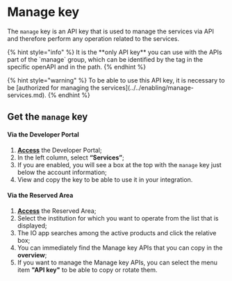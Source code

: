 # Manage key

The `manage` key is an API key that is used to manage the services via API and therefore perform any operation related to the services.

{% hint style="info" %}
It is the \*\*only API key\*\* you can use with the APIs part of the \`manage\` group, which can be identified by the tag in the specific openAPI and in the path.
{% endhint %}

{% hint style="warning" %}
To be able to use this API key, it is necessary to be \[authorized for managing the services]\(../../enabling/manage-services.md).
{% endhint %}

## Get the `manage` key

#### Via the Developer Portal

1. [**Access**](https://developer.io.italia.it/) the Developer Portal;
2. In the left column, select **“Services”**;
3. If you are enabled, you will see a box at the top with the `manage` key just below the account information;
4. View and copy the key to be able to use it in your integration.

#### Via the Reserved Area

1. [**Access**](https://selfcare.pagopa.it/) the Reserved Area;
2. Select the institution for which you want to operate from the list that is displayed;
3. The IO app searches among the active products and click the relative box;
4. You can immediately find the Manage key APIs that you can copy in the **overview**;
5. If you want to manage the Manage key APIs, you can select the menu item **"API key"** to be able to copy or rotate them.
